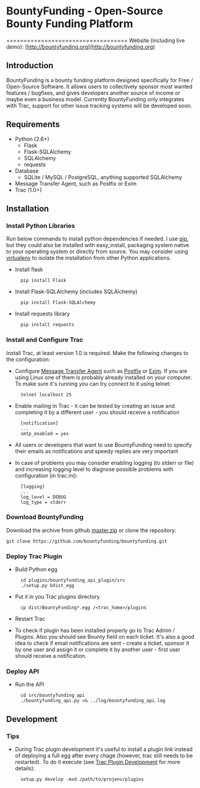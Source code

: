 # BountyFunding - Open-Source Bounty Funding Platform
===================================
Website (including live demo): [http://bountyfunding.org](http://bountyfunding.org)

Introduction
------------
BountyFunding is a bounty funding platform designed specifically for Free / Open-Source Software. It allows users to collectively sponsor most wanted features / bugfixes, and gives developers another source of income or maybe even a business model. Currently BountyFunding only integrates with Trac, support for other issue tracking systems will be developed soon.
 
Requirements
------------
* Python (2.6+)
	* Flask
	* Flask-SQLAlchemy 
	* SQLAlchemy 
	* requests
* Database 
	* SQLite / MySQL / PostgreSQL, anything supported SQLAlchemy
* Message Transfer Agent, such as Postfix or Exim
* Trac (1.0+)

Installation
------------

### Install Python Libraries
Run below commands to install python dependencies if needed. I use [pip](http://www.pip-installer.org), but they could also be installed with easy_install, packaging system native to your operating system or directly from source. You may consider using [virtualenv](http://www.virtualenv.org) to isolate the installation from other Python applications.

* Install flask

		pip install Flask

* Install Flask-SQLAlchemy (includes SQLAlchemy)

		pip install Flask-SQLAlchemy

* Install requests library

		pip install requests

### Install and Configure Trac
Install Trac, at least version 1.0 is required. Make the following changes to the configuration:

* Configure [Message Transfer Agent](https://en.wikipedia.org/wiki/Mail_transfer_agent) such as [Postfix](http://www.postfix.org/) or [Exim](http://www.exim.org/). If you are using Linux one of them is probably already installed on your computer. To make sure it's running you can try connect to it using telnet:

		telnet localhost 25

* Enable mailing in Trac - it can be tested by creating an issue and completing it by a different user - you should receive a notification  		

		[notification]
		...
		smtp_enabled = yes

* All users or developers that want to use BountyFunding need to specify their emails as notifications and speedy replies are very important
* In case of problems you may consider enabling logging (to stderr or file) and increasing logging level to diagnose possible problems with configuration (in trac.ini):

		[logging]
		...
		log_level = DEBUG
		log_type = stderr

### Download BountyFunding
Download the archive from github [master.zip](https://github.com/bountyfunding/bountyfunding/archive/master.zip) or clone the repository:
	
	git clone https://github.com/bountyfunding/bountyfunding.git

### Deploy Trac Plugin
* Build Python egg
	
		cd plugins/bountyfunding_api_plugin/src
		./setup.py bdist_egg

* Put it in you Trac plugins directory

		cp dist/BountyFunding*.egg /<trac_home>/plugins

* Restart Trac
* To check if plugin has been installed properly go to Trac Admin / Plugins. Also you should see Bounty field on each ticket. It's also a good idea to check if email notifications are sent - create a ticket, sponsor it by one user and assign it or complete it by another user - first user should receive a notification. 

### Deploy API
* Run the API

		cd src/bountyfunding_api
		./bountyfunding_api.py >& ../log/bountyfunding_api.log

Development
-----------

### Tips
* During Trac plugin development it's useful to install a plugin link instead of deploying a full egg after every chage (however, trac still needs to be restarted). To do it execute (see [Trac Plugin Development](http://trac.edgewall.org/wiki/TracDev/PluginDevelopment) for more details):

		setup.py develop -mxd /path/to/projenv/plugins
